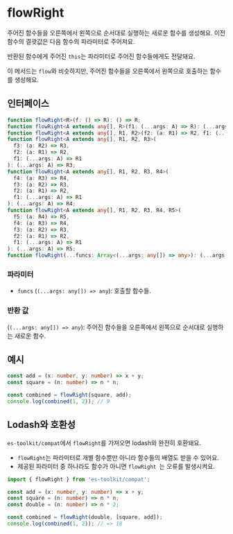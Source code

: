 # flowRight

주어진 함수들을 오른쪽에서 왼쪽으로 순서대로 실행하는 새로운 함수를 생성해요. 이전 함수의 결괏값은 다음 함수의 파라미터로 주어져요.

반환된 함수에게 주어진 `this`는 파라미터로 주어진 함수들에게도 전달돼요.

이 메서드는 `flow`와 비슷하지만, 주어진 함수들을 오른쪽에서 왼쪽으로 호출하는 함수를 생성해요.

## 인터페이스

```typescript
function flowRight<R>(f: () => R): () => R;
function flowRight<A extends any[], R>(f1: (...args: A) => R): (...args: A) => R;
function flowRight<A extends any[], R1, R2>(f2: (a: R1) => R2, f1: (...args: A) => R1): (...args: A) => R2;
function flowRight<A extends any[], R1, R2, R3>(
  f3: (a: R2) => R3,
  f2: (a: R1) => R2,
  f1: (...args: A) => R1
): (...args: A) => R3;
function flowRight<A extends any[], R1, R2, R3, R4>(
  f4: (a: R3) => R4,
  f3: (a: R2) => R3,
  f2: (a: R1) => R2,
  f1: (...args: A) => R1
): (...args: A) => R4;
function flowRight<A extends any[], R1, R2, R3, R4, R5>(
  f5: (a: R4) => R5,
  f4: (a: R3) => R4,
  f3: (a: R2) => R3,
  f2: (a: R1) => R2,
  f1: (...args: A) => R1
): (...args: A) => R5;
function flowRight(...funcs: Array<(...args: any[]) => any>): (...args: any[]) => any;
```

### 파라미터

- `funcs` (`(...args: any[]) => any`): 호출할 함수들.

### 반환 값

(`(...args: any[]) => any`): 주어진 함수들을 오른쪽에서 왼쪽으로 순서대로 실행하는 새로운 함수.

## 예시

```typescript
const add = (x: number, y: number) => x + y;
const square = (n: number) => n * n;

const combined = flowRight(square, add);
console.log(combined(1, 2)); // 9
```

## Lodash와 호환성

`es-toolkit/compat`에서 `flowRight`를 가져오면 lodash와 완전히 호환돼요.

- `flowRight`는 파라미터로 개별 함수뿐만 아니라 함수들의 배열도 받을 수 있어요.
- 제공된 파라미터 중 하나라도 함수가 아니면 `flowRight `는 오류를 발생시켜요.

```typescript
import { flowRight } from 'es-toolkit/compat';

const add = (x: number, y: number) => x + y;
const square = (n: number) => n * n;
const double = (n: number) => n * 2;

const combined = flowRight(double, [square, add]);
console.log(combined(1, 2)); // => 18
```
